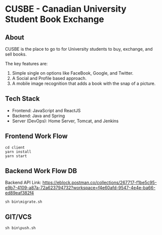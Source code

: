 # CUSBE - Canadian University Student Book Exchange

## About
CUSBE is the place to go to for University students to buy, exchange, and sell books.

The key features are:
1. Simple single on options like FaceBook, Google, and Twitter.
2. A Social and Profile based approach.
3. A mobile image recognition that adds a book with the snap of a picture.

## Tech Stack
- Frontend: JavaScript and ReactJS
- Backend: Java and Spring
- Server (DevOps): Home Server, Tomcat, and Jenkins
    
## Frontend Work Flow
```
cd client
yarn install
yarn start
```

## Backend Work Flow DB
Backend API Link: https://eblock.postman.co/collections/267717-f1be5c95-e9b7-4109-a87a-72a623794732?workspace=f4e60afd-9547-4e4e-ba66-ed89eaf382f4
```
sh bin\migrate.sh
```


## GIT/VCS
```
sh bin\push.sh
```